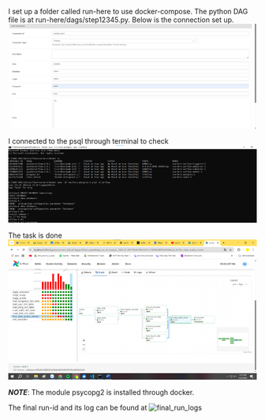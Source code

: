 I set up a folder called run-here to use docker-compose.
The python DAG file is at run-here/dags/step12345.py.
Below is the connection set up.
![alt text](image.png)


I connected to the psql through terminal to check
![alt text](image-1.png)


The task is done
![alt text](image-2.png)

**_NOTE_**: The module psycopg2 is installed through docker.




The final run-id and its log can be found at ![final_run_logs](run-here/logs/dag_id=tunestream_full_etl_dag/run_id=manual__2025-07-24T191659.317059+0000)
